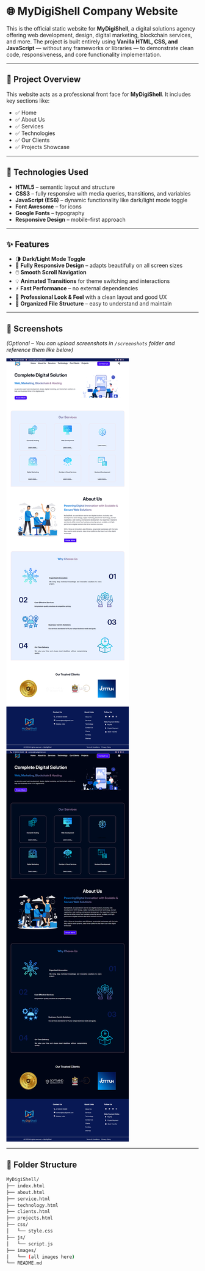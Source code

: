# 🌐 MyDigiShell Company Website

This is the official static website for **MyDigiShell**, a digital solutions agency offering web development, design, digital marketing, blockchain services, and more. The project is built entirely using **Vanilla HTML, CSS, and JavaScript** — without any frameworks or libraries — to demonstrate clean code, responsiveness, and core functionality implementation.

---

## 🚀 Project Overview

This website acts as a professional front face for **MyDigiShell**. It includes key sections like:

- ✅ Home
- ✅ About Us
- ✅ Services
- ✅ Technologies
- ✅ Our Clients
- ✅ Projects Showcase

---

## 🔧 Technologies Used

- **HTML5** – semantic layout and structure  
- **CSS3** – fully responsive with media queries, transitions, and variables  
- **JavaScript (ES6)** – dynamic functionality like dark/light mode toggle  
- **Font Awesome** – for icons  
- **Google Fonts** – typography  
- **Responsive Design** – mobile-first approach

---

## ✨ Features

- 🌗 **Dark/Light Mode Toggle**  
- 📱 **Fully Responsive Design** – adapts beautifully on all screen sizes  
- 🖱️ **Smooth Scroll Navigation**  
- 💡 **Animated Transitions** for theme switching and interactions  
- ⚡ **Fast Performance** – no external dependencies  
- 💼 **Professional Look & Feel** with a clean layout and good UX  
- 📁 **Organized File Structure** – easy to understand and maintain

---

## 📸 Screenshots

*(Optional – You can upload screenshots in `/screenshots` folder and reference them like below)*

![Homepage Preview](screenshots/homepage.png)
![Dark Mode Preview](screenshots/darkmode.png)

---

## 📂 Folder Structure

```bash
MyDigiShell/
├── index.html
├── about.html
├── service.html
├── technology.html
├── clients.html
├── projects.html
├── css/
│   └── style.css
├── js/
│   └── script.js
├── images/
│   └── (all images here)
└── README.md
